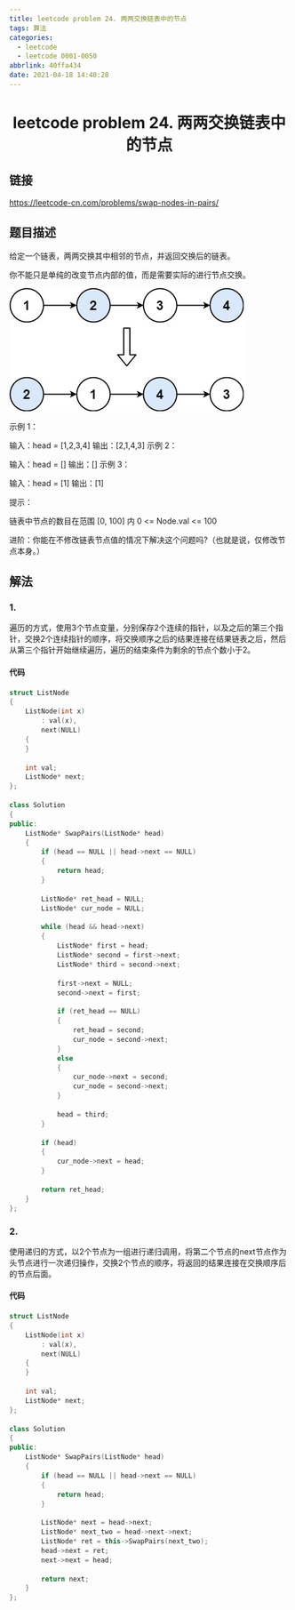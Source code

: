 ```yaml
---
title: leetcode problem 24. 两两交换链表中的节点
tags: 算法
categories:
  - leetcode
  - leetcode 0001-0050
abbrlink: 40ffa434
date: 2021-04-18 14:40:28
---
```


# <center>leetcode problem 24. 两两交换链表中的节点</center>

## 链接

https://leetcode-cn.com/problems/swap-nodes-in-pairs/



## 题目描述

给定一个链表，两两交换其中相邻的节点，并返回交换后的链表。

你不能只是单纯的改变节点内部的值，而是需要实际的进行节点交换。

![p24_1](leetcode-problem-24/p24_1.jpg)

示例 1：

输入：head = \[1,2,3,4\]
输出：\[2,1,4,3\]
示例 2：

输入：head = \[\]
输出：\[\]
示例 3：

输入：head = \[1\]
输出：\[1\]


提示：

链表中节点的数目在范围 \[0, 100\] 内
0 <= Node.val <= 100

进阶：你能在不修改链表节点值的情况下解决这个问题吗?（也就是说，仅修改节点本身。）



## 解法

### 1.

遍历的方式，使用3个节点变量，分别保存2个连续的指针，以及之后的第三个指针，交换2个连续指针的顺序，将交换顺序之后的结果连接在结果链表之后，然后从第三个指针开始继续遍历，遍历的结束条件为剩余的节点个数小于2。

#### 代码

```c++
struct ListNode 
{
    ListNode(int x) 
        : val(x), 
        next(NULL) 
    {
    }

    int val;
    ListNode* next;
};

class Solution 
{
public:
    ListNode* SwapPairs(ListNode* head) 
    {
        if (head == NULL || head->next == NULL)
        {
            return head;
        }

        ListNode* ret_head = NULL;
        ListNode* cur_node = NULL;

        while (head && head->next)
        {
            ListNode* first = head;
            ListNode* second = first->next;
            ListNode* third = second->next;

            first->next = NULL;
            second->next = first;

            if (ret_head == NULL)
            {
                ret_head = second;
                cur_node = second->next;
            }
            else
            {
                cur_node->next = second;
                cur_node = second->next;
            }

            head = third;
        }

        if (head)
        {
            cur_node->next = head;
        }

        return ret_head;
    }
};
```

### 2.

使用递归的方式，以2个节点为一组进行递归调用，将第二个节点的next节点作为头节点进行一次递归操作，交换2个节点的顺序，将返回的结果连接在交换顺序后的节点后面。

#### 代码

```c++
struct ListNode 
{
    ListNode(int x) 
        : val(x), 
        next(NULL) 
    {
    }

    int val;
    ListNode* next;
};

class Solution 
{
public:
    ListNode* SwapPairs(ListNode* head)
    {
        if (head == NULL || head->next == NULL)
        {
            return head;
        }

        ListNode* next = head->next;
        ListNode* next_two = head->next->next;
        ListNode* ret = this->SwapPairs(next_two);
        head->next = ret;
        next->next = head;

        return next;
    }
};
```

